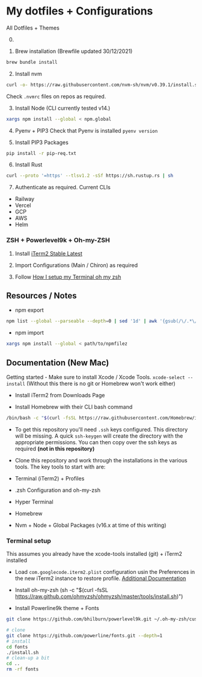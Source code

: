 # My dotfiles + Configurations
All Dotfiles + Themes

0.

1. Brew installation (Brewfile updated 30/12/2021)
```bash
brew bundle install
```

2. Install nvm
```bash
curl -o- https://raw.githubusercontent.com/nvm-sh/nvm/v0.39.1/install.sh | bash
```
Check `.nvmrc` files on repos as required.

3. Install Node (CLI currently tested v14.)
```bash
xargs npm install --global < npm.global
```

4. Pyenv + PIP3
Check that Pyenv is installed `pyenv version`

5. Install PIP3 Packages
```bash
pip install -r pip-req.txt
```

6. Install Rust
```bash
curl --proto '=https' --tlsv1.2 -sSf https://sh.rustup.rs | sh
```

7. Authenticate as required. Current CLIs
- Railway
- Vercel
- GCP
- AWS
- Helm
### ZSH + Powerlevel9k + Oh-my-ZSH

1. Install [iTerm2 Stable Latest](https://iterm2.com/downloads/stable/latest)

2. Import Configurations (Main / Chiron) as required

3. Follow [How I setup my Terminal oh my zsh](https://blog.woodies11.dev/how-i-set-up-my-terminal-oh-my-zsh-powerline9k-iterm-2/)

## Resources / Notes

- npm export
```bash
npm list --global --parseable --depth=0 | sed '1d' | awk '{gsub(/\/.*\//,"",$1); print}' > path/to/npmfile
```
- npm import
```bash
xargs npm install --global < path/to/npmfilez
```
## Documentation (New Mac)
Getting started - Make sure to install Xcode / Xcode Tools. `xcode-select --install`
(Without this there is no git or Homebrew won't work either)

- Install iTerm2 from Downloads Page

- Install Homebrew with their CLI bash command

```bash
/bin/bash -c "$(curl -fsSL https://raw.githubusercontent.com/Homebrew/install/HEAD/install.sh)"
```

- To get this repository you'll need `.ssh` keys configured. This directory will be missing. A quick `ssh-keygen` will create the directory with the appropriate permissions.
You can then copy over the ssh keys as required __(not in this repository)__

- Clone this repository and work through the installations in the various tools. The key tools to start with are:

- Terminal (iTerm2) + Profiles
- .zsh Configuration and oh-my-zsh
- Hyper Terminal
- Homebrew
- Nvm + Node + Global Packages (v16.x at time of this writing)

### Terminal setup
This assumes you already have the xcode-tools installed (git) + iTerm2 installed

- Load `com.googlecode.iterm2.plist` configuration usin the Preferences in the new iTerm2 instance to restore profile.
[Additional Documentation](https://gitlab.com/gnachman/iterm2/-/wikis/Move-Settings-Between-Machines)

- Install oh-my-zsh (sh -c "$(curl -fsSL https://raw.github.com/ohmyzsh/ohmyzsh/master/tools/install.sh)")

- Install Powerline9k theme + Fonts

```bash
git clone https://github.com/bhilburn/powerlevel9k.git ~/.oh-my-zsh/custom/themes/powerlevel9k

# clone
git clone https://github.com/powerline/fonts.git --depth=1
# install
cd fonts
./install.sh
# clean-up a bit
cd ..
rm -rf fonts
```
